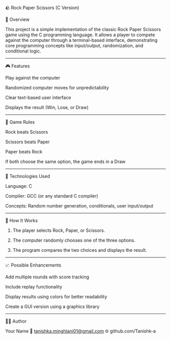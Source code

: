 

🪨 Rock Paper Scissors (C Version)

📖 Overview

This project is a simple implementation of the classic Rock Paper Scissors game using the C programming language.
It allows a player to compete against the computer through a terminal-based interface, demonstrating core programming concepts like input/output, randomization, and conditional logic.


---

🎮 Features

Play against the computer

Randomized computer moves for unpredictability

Clear text-based user interface

Displays the result (Win, Lose, or Draw)



---

🧠 Game Rules

Rock beats Scissors

Scissors beats Paper

Paper beats Rock

If both choose the same option, the game ends in a Draw



---

🧰 Technologies Used

Language: C

Compiler: GCC (or any standard C compiler)

Concepts: Random number generation, conditionals, user input/output



---

🚀 How It Works

1. The player selects Rock, Paper, or Scissors.


2. The computer randomly chooses one of the three options.


3. The program compares the two choices and displays the result.




---

📈 Possible Enhancements

Add multiple rounds with score tracking

Include replay functionality

Display results using colors for better readability

Create a GUI version using a graphics library



---

👨‍💻 Author

Your Name
📧 tanishka.minghlani01@gmail.com
🌐 github.com/Tanishk-a
